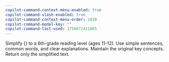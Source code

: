 ```yaml
---
copilot-command-context-menu-enabled: true
copilot-command-slash-enabled: true
copilot-command-context-menu-order: 1030
copilot-command-model-key: ""
copilot-command-last-used: 1756672421085
---
```

Simplify {} to a 6th-grade reading level (ages 11-12). Use simple sentences, common words, and clear explanations. Maintain the original key concepts. Return only the simplified text.